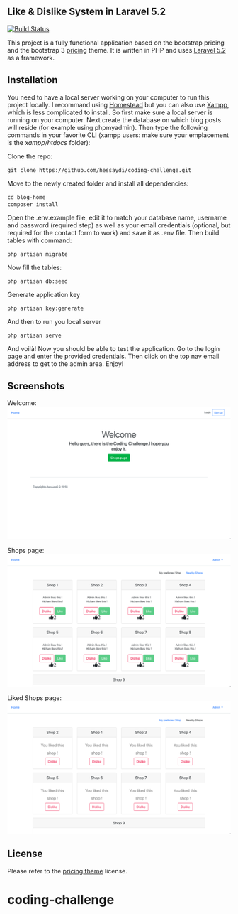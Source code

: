 
## Like & Dislike System in Laravel 5.2 

[![Build Status](https://travis-ci.org/jeanquark/blog-home.svg?branch=master)](https://travis-ci.org/jeanquark/blog-home)

This project is a fully functional application based on the bootstrap pricing and the bootstrap 3 [pricing](https://getbootstrap.com/docs/4.1/examples/pricing/) theme. It is written in PHP and uses [Laravel 5.2](https://laravel.com) as a framework.


## Installation

You need to have a local server working on your computer to run this project locally. I recommand using [Homestead](https://laravel.com/docs/master/homestead) but you can also use [Xampp](https://www.apachefriends.org/fr/index.html), which is less complicated to install. So first make sure a local server is running on your computer. Next create the database on which blog posts will reside (for example using phpmyadmin). Then type the following commands in your favorite CLI (xampp users: make sure your emplacement is the *xampp/htdocs* folder):

Clone the repo:
```
git clone https://github.com/hessaydi/coding-challenge.git
```

Move to the newly created folder and install all dependencies:
```
cd blog-home
composer install
```

Open the .env.example file, edit it to match your database name, username and password (required step) as well as your email credentials (optional, but required for the contact form to work) and save it as .env file. Then build tables with command:
```
php artisan migrate
```

Now fill the tables:
```
php artisan db:seed
```

Generate application key 
```
php artisan key:generate
```
And then to run you local server 

```
php artisan serve
```
And voilà! Now you should be able to test the application. Go to the login page and enter the provided credentials. Then click on the top nav email address to get to the admin area. Enjoy!



## Screenshots
Welcome:
![Home](https://github.com/hessaydi/coding-challenge/raw/master/screenshots/home.png "Home")

Shops page:
![Post](https://github.com/hessaydi/coding-challenge/raw/master/screenshots/shops.png "Shops")

Liked Shops page:
![Comment](https://github.com/hessaydi/coding-challenge/raw/master/screenshots/liked.png "Comment")




## License

Please refer to the [pricing theme](https://getbootstrap.com/docs/4.1/examples/pricing/) license.
# coding-challenge
